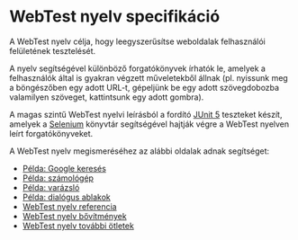 # WebTest nyelv specifikáció

A WebTest nyelv célja, hogy leegyszerűsítse weboldalak felhasználói felületének tesztelését.

A nyelv segítségével különböző forgatókönyvek írhatók le, amelyek a felhasználók által is gyakran végzett műveletekből állnak (pl. nyissunk meg a böngészőben egy adott URL-t, gépeljünk be egy adott szövegdobozba valamilyen szöveget, kattintsunk egy adott gombra).

A magas szintű WebTest nyelvi leírásból a fordító [JUnit 5](https://junit.org/junit5/docs/current/user-guide/) teszteket készít, amelyek a [Selenium](https://www.selenium.dev/documentation/) könyvtár segítségével hajtják végre a WebTest nyelven leírt forgatókönyveket.

A WebTest nyelv megismeréséhez az alábbi oldalak adnak segítséget:

* [Példa: Google keresés](WebTestExampleGoogle.md)
* [Példa: számológép](WebTestExampleCalculator.md)
* [Példa: varázsló](WebTestExampleWizard.md)
* [Példa: dialógus ablakok](WebTestExampleDialog.md)
* [WebTest nyelv referencia](WebTestReference.md)
* [WebTest nyelv bővítmények](WebTestReferenceExtra.md)
* [WebTest nyelv további ötletek](WebTestReferenceIdeas.md)
